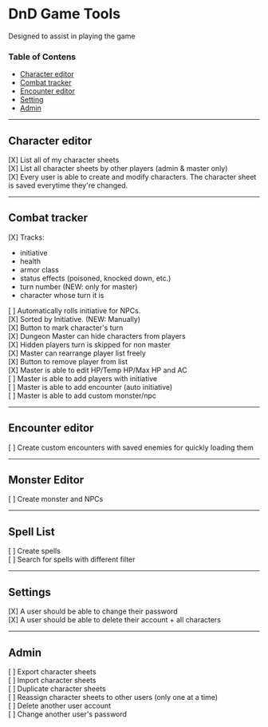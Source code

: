 # DnD Game Tools

Designed to assist in playing the game

### Table of Contens
- [Character editor](#character-editor)
- [Combat tracker](#combat-tracker)
- [Encounter editor](#encounter-editor)
- [Setting](#settings)
- [Admin](#admin)

---

## Character editor

[X] List all of my character sheets  
[X] List all character sheets by other players (admin & master only)  
[X] Every user is able to create and modify characters. The character sheet is saved 
everytime they're changed.

---

## Combat tracker

[X] Tracks:
* initiative
* health
* armor class
* status effects (poisoned, knocked down, etc.)
* turn number (NEW: only for master)
* character whose turn it is

[ ] Automatically rolls initiative for NPCs.  
[X] Sorted by Initiative. (NEW: Manually)  
[X] Button to mark character's turn  
[X] Dungeon Master can hide characters from players  
[X] Hidden players turn is skipped for non master  
[X] Master can rearrange player list freely  
[X] Button to remove player from list  
[X] Master is able to edit HP/Temp HP/Max HP and AC  
[ ] Master is able to add players with initiative  
[ ] Master is able to add encounter (auto initiative)  
[ ] Master is able to add custom monster/npc  

---

## Encounter editor

[ ] Create custom encounters with saved enemies for quickly loading them

---

## Monster Editor

[ ] Create monster and NPCs  

---

## Spell List

[ ] Create spells  
[ ] Search for spells with different filter  

---

## Settings

[X] A user should be able to change their password  
[X] A user should be able to delete their account + all characters

---

## Admin 

[ ] Export character sheets  
[ ] Import character sheets  
[ ] Duplicate character sheets  
[ ] Reassign character sheets to other users (only one at a time)  
[ ] Delete another user account  
[ ] Change another user's password  
